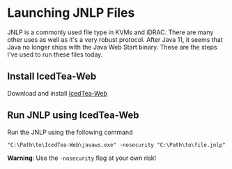 # Launching JNLP Files
JNLP is a commonly used file type in KVMs and iDRAC. There are many other uses as well as it's
a very robust protocol. After Java 11, it seems that Java no longer ships with the Java Web
Start binary. These are the steps I've used to run these files today.

## Install IcedTea-Web
Download and install [IcedTea-Web](https://www.azul.com/products/components/icedtea-web/)

## Run JNLP using IcedTea-Web
Run the JNLP using the following command

```batch
"C:\Path\to\IcedTea-Web\javaws.exe" -nosecurity "C:\Path\to\file.jnlp"
```

**Warning**: Use the `-nosecurity` flag at your own risk!
